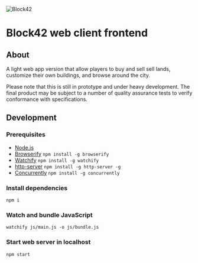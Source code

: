 ![Block42](http://assets.block42.world/images/icons/block42_logo_200.png)

# Block42 web client frontend

## About
A light web app version that allow players to buy and sell sell lands, customize their own buildings, and browse around the city.

Please note that this is still in prototype and under heavy development. The final product may be subject to a number of quality assurance tests to verify conformance with specifications.

## Development

### Prerequisites
- [Node.js](https://nodejs.org/en/download/)
- [Browserify](http://browserify.org/) `npm install -g browserify`
- [Watchify](https://github.com/substack/watchify) `npm install -g watchify`
- [http-server](https://www.npmjs.com/package/http-server) `npm install -g http-server -g`
- [Concurrently](https://www.npmjs.com/package/concurrently) `npm install -g concurrently`

### Install dependencies
`npm i`

### Watch and bundle JavaScript
`watchify js/main.js -o js/bundle.js`

### Start web server in localhost
`npm start`